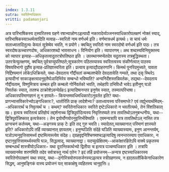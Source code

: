 ```yaml
---
index: 1.3.11
sutra: स्वरितेनाधिकारः
vritti: padamanjari
---
```


 अत्र पारिभाषिकस्य ठ्स्वरितस्य ग्रहणे रषाभ्यान्नोणःऽइत्यादौ नकारादेर्व्यञ्जनस्याधिकारोपलक्षणं नोक्तं स्याद्, पारिभाषिकस्याञ्धर्मत्वादिति मत्वाह--स्वरितो नाम वर्णधर्म इति। वर्णमात्रधर्म इत्यर्थः। स चायं धर्मः सलाध्मातादितुल्यः केवलं सूत्रेष्वेव भवति, न प्रयोगे। क्वचितु स्वरितो नाम स्वरदोषो वर्णधर्म इति पाठः। तत्र स्वरदोषःऊच्चारणदोषः, अधिकारशब्दो भावसाधनः। विनियोग इति। व्यापारणम्। अथ शब्दस्यविनियुक्तस्य को व्यापार इत्याह--अधिकृतत्वादुतरत्रोपतिष्ठत इति । उपस्थानमप्येतदेव यदुतास्य तत्रबुद्धिस्थता। उतरत्रेत्युलक्षणम्, क्वचित् पूर्वत्राप्युपतिष्ठते;सूत्रकारेण पठितस्यास्य स्वरितत्वस्य संकीर्णत्वात् पाठस्य विषयविभागो दुर्ज्ञेय इत्याह-प्रतिज्ञास्वरिता इति। प्रत्याय इत्याद्यौदाहरणानि। किमर्थ पुनरिदमुच्यते, यावता निर्द्दिश्यमानं लोकेऽधिक्रियते, यथा-देवदताय गौर्द्दीयतां कम्बलश्चेति देवदतायेति गम्यते, तथा ठ्सृ स्थिरेऽ इत्यादीनां साकाङ्क्षत्वादनुवृतैर्घञादिभिरेव सम्बन्धो भविष्यति? अन्यनिर्देशस्तन्निवर्तकः, तद्यथा--देवदताय गौर्द्दीयताम्, विष्णुमित्राय कम्बल इति कम्बलो गोर्निवर्तको भवति, तथेहापि ठभिविधौ भावेऽ इतीनुण् घञो निवर्तकः स्यात्, ततश्च ठाक्रोशेऽवन्येर्ग्रहःऽ इत्यादिष्वनन्तर इनुणेव स्यात्, तस्मात्परिभाषा। अधिकारपरिमाणज्ञानं तु न ज्ञायते-- कियन्तमवधिमधिकारोऽनुवर्तत इति? यथा-प्रागभ्यासविकारेभ्योऽङ्गधिकारः?, धातोरिति प्राक् लादेशेभ्यः? उताध्यायस्य परिसमाप्तेः? एवं तर्ह्युभयार्थमिदम्--अधिकारार्थं च निवृत्यर्थं च । कथम्? स्वरितेनाधिकारः स्वरिते द्दष्टेऽधिकारो न भवतीत्यर्थः, तेन विंशतिकात् खः। इत्यत्र स्वरितत्वं प्रतिज्ञेयं तद्दर्शनाच्च द्वित्रिपूर्वादित्यस्य निवृत्तिरष्यते तत्र तावतिथोऽलनुबन्धनीयः, यथा--द्वित्रिपूर्वान्निष्कात् इत्यत्रेकारः। तेन द्वयोर्योगयोरनुवृत्तिर्भविष्यति । एवमन्यत्रापि यत्र तावतिथोऽल् नास्ति तत्र प्राग्वचनं कर्तव्यम्, यथा--अङ्गस्य प्राक् टेः इति तद् गुरु भवति। स्यादेतत्,व्याख्यानात् परिमाणं ज्ञास्यते इति? अधिकारोऽपि तर्हि व्याख्यानात् ज्ञायताम्। इनुण्घञिति संदेहे घञिति व्याख्यास्यामः, इनुण आनन्तर्यम्, घञोऽप्यनुवृत्तिसामर्थ्य द्दष्टमित्यस्त्येव संदेहः। ठ्ग्रहवृद्दनिश्चिगमश्चऽइत्यादिषु त्वनन्तरस्याप एवाधिकारः, न द्दष्टानुवृत्तिसामर्थ्यस्यापि घञः, सिद्धत्वाद्, व्याख्यानाद्वा। यदप्युत्प्रेक्षितम्--आकांक्षारहितेऽपि वाक्ये प्रकृतस्य सम्बन्धार्थं शास्त्रीयोऽधिकारः- यथा दूरान्तिकार्थभ्यो द्वितीया च इत्यत्र पञ्चम्यधिकार इति । तत्रापि व्याख्यानमेव शरणमिति तदेव सर्वत्रास्तु नार्थ एतेन ? इदं तर्हि प्रयोजनम्--अन्यत्र द्दष्टस्याधिकारस्य स्वरितेनोपलक्षणं यथा स्याद्, यथा--ठ्गोस्त्रियोरुपसर्जनस्यऽइत्यत्र स्त्रीग्रहणस्य, न ह्यएतल्लौकिकेनाधिकारेण सिद्धम्, आनुषङ्गिकं वास्य प्रयोजनं यत् साकाक्षेषु व्यहितस्य चानुवृत्तिः॥